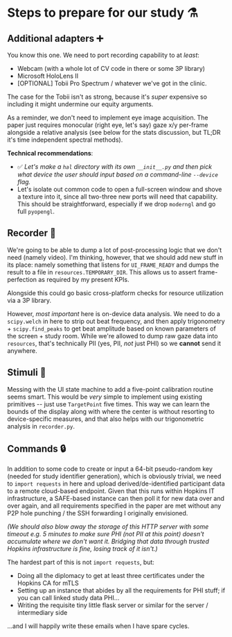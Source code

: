 # Steps to prepare for our study :alembic:

## Additional adapters :heavy_plus_sign:
You know this one. We need to port recording capability to at _least_:
* Webcam (with a whole lot of CV code in there or some 3P library)
* Microsoft HoloLens II
* [OPTIONAL] Tobii Pro Spectrum / whatever we've got in the clinic.

The case for the Tobii isn't as strong, because it's _super_ expensive so including
it might undermine our equity arguments.

As a reminder, we don't need to implement eye image acquisition. The paper just
requires monocular (right eye, let's say) gaze x/y per-frame alongside a relative
analysis (see below for the stats discussion, but TL;DR it's time independent
spectral methods).

**Technical recommendations**:
* :white_check_mark: *Let's make a `hal` _directory_ with its own `__init__.py` and then pick what
  device the user should input based on a command-line `--device` flag.*
* Let's isolate out common code to open a full-screen window and shove a texture
  into it, since all two-three new ports will need that capability. This should
  be straightforward, especially if we drop `moderngl` and go full `pyopengl`.

## Recorder :camera_flash:
We're going to be able to dump a lot of post-processing logic that we don't need
(namely video). I'm thinking, however, that we should add new stuff in its place:
namely something that listens for `UI_FRAME_READY` and dumps the result to a file
in `resources.TEMPORARY_DIR`. This allows us to assert frame-perfection as required
by my present KPIs.

Alongside this could go basic cross-platform checks for resource utilization via a
3P library.

However, *most important* here is on-device data analysis. We need to do a `scipy.welch`
in here to strip out beat frequency, and then apply trigonometry + `scipy.find_peaks`
to get beat amplitude based on known parameters of the screen + study room. While
we're allowed to dump raw gaze data into `resources`, that's technically PII (yes, PII,
_not_ just PHI) so we **cannot** send it anywhere.

## Stimuli :necktie:

Messing with the UI state machine to add a five-point calibration routine seems smart.
This would be _very_ simple to implement using existing primitives -- just use
`TargetPoint` five times. This way we can learn the bounds of the display along with
where the center is without resorting to device-specific measures, and that also helps
with our trigonometric analysis in `recorder.py`.

## Commands :lock:
In addition to some code to create or input a 64-bit pseudo-random key
(needed for study identifier generation), which is obviously trivial, we need
to `import requests` in here and upload derived/de-identified participant data
to a remote cloud-based endpoint. Given that this runs within Hopkins IT infrastructure,
a SAFE-based instance can then poll it for new data over and over again, and all
requirements specified in the paper are met without any P2P hole punching / the SSH forwarding
I originally envisioned.

*(We should also blow away the storage of this HTTP server with some timeout e.g. 5 minutes
to make sure PHI (not PII at this point) doesn't accumulate where we don't want it.
Bridging that data through trusted Hopkins infrastructure is fine, losing track of it isn't.)*

The hardest part of this is not `import requests`, but:
* Doing all the diplomacy to get at least three certificates under the Hopkins CA for mTLS
* Setting up an instance that abides by all the requirements for PHI stuff; if you can call
  linked study data PHI...
* Writing the requisite tiny little flask server or similar for the server / intermediary side

...and I will happily write these emails when I have spare cycles.
